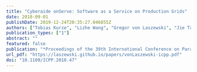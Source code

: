 ```yaml
---
title: "Cyberaide onServe: Software as a Service on Production Grids"
date: 2010-09-01
publishDate: 2019-12-24T20:35:27.046855Z
authors: ["Tobias Kurze", "Lizhe Wang", "Gregor von Laszewski", "Jie Tao", "Marcel Kunze"]
publication_types: ["1"]
abstract: ""
featured: false
publication: "*Proceedings of the 39th International Conference on Parallel Processing (ICPP'10)*"
url_pdf: "https://laszewski.github.io/papers/vonLaszewski-icpp.pdf"
doi: "10.1109/ICPP.2010.47"
---
```


